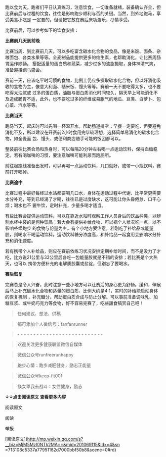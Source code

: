   

跑以食为天。跑者们平日认真练习，注意饮食，一切准备就绪，装备确认齐全，但比赛前后与过程的饮食，往往是影响跑步顺利与否的关键。当然，到外地跑马，享受美食小吃是
一定要的，但请把它放在赛后庆功游乐，尽情享受。

  

比赛前后，可以参考如下的饮食安排：

  

**比赛前几天到前晚**

  

比赛当周、到比赛前几天，可以多吃富含碳水化合物的食品，像是米饭、面条、杂粮面包、各类水果等等。全麦制品能提供更多的维生素，也帮助消化，让比赛周肠胃运作顺畅。
搭配适量的蛋白质和蔬菜，减少过多的油脂摄取，身体神清气爽，准备迎接跑马盛会。

  

赛前一天，应该吃平时习惯的食物，比例上仍应多摄取碳水化合物，但以好消化吸收的食物为主，像意大利面、糙米饭、馒头等等。赛前一天不要吃得太多，也不要吃得太油腻或
过多的蛋白质，油脂与蛋白质消化时间较久，隔天早上可能消化不及造成肠胃不适，此外，也不要吃过多的纤维或易胀气的地瓜、豆类、白萝卜、包心菜、汽水等等。  

  

**比赛当天**

  

跑马当天，起床时可以先喝一杯温开水，帮助肠道排空；早餐一定要吃，但要避免消化不及，所以建议在开赛前2小时食用完毕较理想，选择简单易消化的碳水化合物，如全麦面
包、馒头、或便利商店随手可能的饭团都可以。

整装前往比赛会场和热身时，可以每隔20分钟左右喝一点运动饮料，保持血糖稳定。若有喝咖啡的习惯，要注意咖啡可能利尿而跑厕所。

前往起跑线准备出发时，可以再喝一点运动饮料，几口就好，或带一小瓶饮料，赛前打开喝掉。

  

**比赛途中**

比赛过程中最好每经过水站都要喝几口水，身体在运动过程中代谢、比平常更需要水分补充，等到已经渴了才喝，往往已是过度缺水，这可能让你头昏倦怠、口干心烦；喝水也不
要牛饮，定时补充，少量多喝才适当。

  

有些比赛会提供运动饮料，可以在靠近水站时观察工作人员身后的饮品种类，以辨别水杯中装的是何种饮品；若大会有提供补给食物，可以视个人状况吃一点，以不影响些续跑步
的食物与份量为主。有个小地方要注意，若刚吃了补给品或能量胶，则喝水不喝运动饮料，运动饮料糖分浓度高，和补给品一起食用会影响水分补充和消化速度。

若有携带个人补给品，则应在赛前依练习状况安排定期补给时间，而不是没力了才吃，比方说21公里与32公里后各吃一包能量胶就是不错的安排；若比赛是个大热天，也可以
携带方便补充的电解质胶囊或盐锭，但别忘了要喝水。

  

**赛后恢复**

完赛总是令人兴奋，此时注意一些小地方可以让赛后的身心更为舒畅。缓和，伸展后马上补充碳水化合物和适量的蛋白质，比例大约是4:1，实时的补给能启动身体的恢复机制
，补充醣分，帮助蛋白质合成与防止分解。可以事前准备调味乳、加糖豆浆、或牛奶巧克力等食物，好不容易完赛了，吃些甜食犒赏自己吧！

  

  

> 任何建议、想法、供稿

>

> 都可添加个人微信号：fanfanrunner

>

> \- - - - - - - - - - - - - - - - - - - - - - - - - - -  

>

> 欢迎关注更多健康联盟微信自媒体

>

>  

>

> 微信公众号runfreerunhappy

>

> 跑步心情：跑步减肥健身，励志正能量

>

>  

>

> 微信公众号keep-fit001

>

> 镁女罩我去战斗：女性健身，励志

  

**↓↓点击阅读原文 查看更多内容**

阅读原文

阅读

举报

[阅读原文](http://mp.weixin.qq.com/s?__biz=MjM5MzI0NTk2MA==&mid=201069115&idx=4&sn
=713108c5337a77951162d7000bbf50b8&scene=0#rd)

